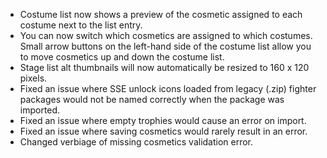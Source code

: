 - Costume list now shows a preview of the cosmetic assigned to each costume next to the list entry.
- You can now switch which cosmetics are assigned to which costumes. Small arrow buttons on the left-hand side of the costume list allow you to move cosmetics up and down the costume list.
- Stage list alt thumbnails will now automatically be resized to 160 x 120 pixels.
- Fixed an issue where SSE unlock icons loaded from legacy (.zip) fighter packages would not be named correctly when the package was imported.
- Fixed an issue where empty trophies would cause an error on import.
- Fixed an issue where saving cosmetics would rarely result in an error.
- Changed verbiage of missing cosmetics validation error.